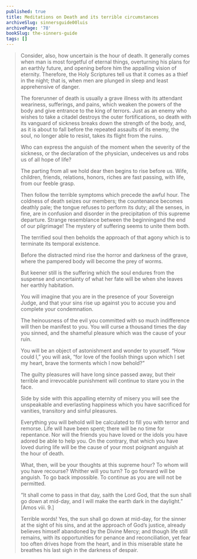 ```yaml
---
published: true
title: Meditations on Death and its terrible circumstances
archiveSlug: sinnersguide00luis
archivePage: '78'
bookSlug: the-sinners-guide
tags: []
---
```


> Consider, also, how uncertain is the hour of death. It generally comes when man is most forgetful of eternal things, overturning his plans for an earthly future, and opening before him the appalling vision of eternity. Therefore, the Holy Scriptures tell us that it comes as a thief in the night; that is, when men are plunged in sleep and least apprehensive of danger.
>
> The forerunner of death is usually a grave illness with its attendant weariness, sufferings, and pains, which weaken the powers of the body and give entrance to the king of terrors. Just as an enemy who wishes to take a citadel destroys the outer fortifications, so death with its vanguard of sickness breaks down the strength of the body, and, as it is about to fall before the repeated assaults of its enemy, the soul, no longer able to resist, takes its flight from the ruins.
> 
> Who can express the anguish of the moment when the severity of the sickness, or the declaration of the physician, undeceives us and robs us of all hope of life?
>
> The parting from all we hold dear then begins to rise before us. Wife, children, friends, relations, honors, riches are fast passing, with life, from our feeble grasp.
>
> Then follow the terrible symptoms which precede the awful hour. The coldness of death seizes our members; the countenance becomes deathly pale; the tongue refuses to perform its duty; all the senses, in fine, are in confusion and disorder in the precipitation of this supreme departure. Strange resemblance between the beginningand the end of our pilgrimage! The mystery of suffering seems to unite them both.
>
> The terrified soul then beholds the approach of that agony which is to terminate its temporal existence.
>
> Before the distracted mind rise the horror and darkness of the grave, where the pampered body will become the prey of worms.
>
> But keener still is the suffering which the soul endures from the suspense and uncertainty of what her fate will be when she leaves her earthly habitation.
>
> You will imagine that you are in the presence of your Sovereign Judge, and that your sins rise up against you to accuse you and complete your condemnation.
>
> The heinousness of the evil you committed with so much indifference will then be manifest to you. You will curse a thousand times the day you sinned, and the shameful pleasure which was the cause of your ruin.
>
> You will be an object of astonishment and wonder to yourself. “How could I,” you will ask, “for love of the foolish things upon which I set my heart, brave the torments which I now behold?”
>
> The guilty pleasures will have long since passed away, but their terrible and irrevocable punishment will continue to stare you in the face.
>
> Side by side with this appalling eternity of misery you will see the unspeakable and everlasting happiness which you have sacrificed for vanities, transitory and sinful pleasures.
>
> Everything you will behold will be calculated to fill you with terror and remorse. Life will have been spent; there will be no time for repentance. Nor will the friends you have loved or the idols you have adored be able to help you. On the contrary, that which you have loved during life will be the cause of your most poignant anguish at the hour of death.
>
> What, then, will be your thoughts at this supreme hour? To whom will you have recourse? Whither will you turn? To go forward will be anguish. To go back impossible. To continue as you are will not be permitted.
>
> “It shall come to pass in that day, saith the Lord God, that the sun shall go down at mid-day, and I will make the earth dark in the daylight.” [Amos viii. 9.]
>
> Terrible words! Yes, the sun shall go down at mid-day, for the sinner at the sight of his sins, and at the approach of God’s justice, already believes himself abandoned by the Divine Mercy; and though life still remains, with its opportunities for penance and reconciliation, yet fear too often drives hope from the heart, and in this miserable state he breathes his last sigh in the darkness of despair.

